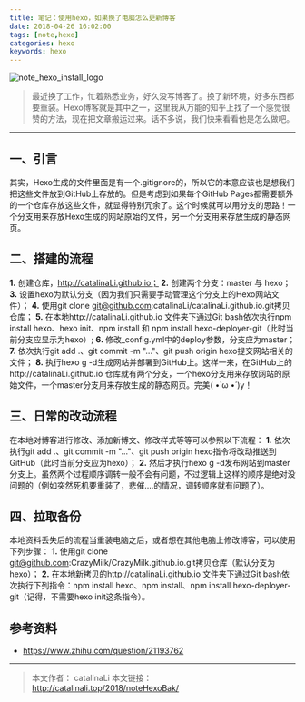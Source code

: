 ```yaml
---
title: 笔记：使用hexo，如果换了电脑怎么更新博客
date: 2018-04-26 16:02:00
tags: [note,hexo]
categories: hexo
keywords: hexo
---
```

![note_hexo_install_logo](http://ou3np1yz4.bkt.clouddn.com/note_hexo_install_logo.jpg)
> 最近换了工作，忙着熟悉业务，好久没写博客了。换了新环境，好多东西都要重装。Hexo博客就是其中之一，这里我从万能的知乎上找了一个感觉很赞的方法，现在把文章搬运过来。话不多说，我们快来看看他是怎么做吧。

---

<!--more-->

## 一、引言
其实，Hexo生成的文件里面是有一个.gitignore的，所以它的本意应该也是想我们把这些文件放到GitHub上存放的。但是考虑到如果每个GitHub Pages都需要额外的一个仓库存放这些文件，就显得特别冗余了。这个时候就可以用分支的思路！一个分支用来存放Hexo生成的网站原始的文件，另一个分支用来存放生成的静态网页。

## 二、搭建的流程
**1.** 创建仓库，http://catalinaLi.github.io；
**2.** 创建两个分支：master 与 hexo；
**3.** 设置hexo为默认分支（因为我们只需要手动管理这个分支上的Hexo网站文件）；
**4.** 使用git clone git@github.com:catalinaLi/catalinaLi.github.io.git拷贝仓库；
**5.** 在本地http://catalinaLi.github.io 文件夹下通过Git bash依次执行npm install hexo、hexo init、npm install 和 npm install hexo-deployer-git（此时当前分支应显示为hexo）;
**6.** 修改_config.yml中的deploy参数，分支应为master；
**7.** 依次执行git add .、git commit -m "..."、git push origin hexo提交网站相关的文件；
**8.** 执行hexo g -d生成网站并部署到GitHub上。这样一来，在GitHub上的http://catalinaLi.github.io 仓库就有两个分支，一个hexo分支用来存放网站的原始文件，一个master分支用来存放生成的静态网页。完美( •̀ ω •́ )y！
## 三、日常的改动流程
在本地对博客进行修改、添加新博文、修改样式等等可以参照以下流程：
**1.** 依次执行git add .、git commit -m "..."、git push origin hexo指令将改动推送到GitHub（此时当前分支应为hexo）；
**2.** 然后才执行hexo g -d发布网站到master分支上。虽然两个过程顺序调转一般不会有问题，不过逻辑上这样的顺序是绝对没问题的（例如突然死机要重装了，悲催....的情况，调转顺序就有问题了）。

## 四、拉取备份
本地资料丢失后的流程当重装电脑之后，或者想在其他电脑上修改博客，可以使用下列步骤：
**1.** 使用git clone git@github.com:CrazyMilk/CrazyMilk.github.io.git拷贝仓库（默认分支为hexo）；
**2.** 在本地新拷贝的http://catalinaLi.github.io 文件夹下通过Git bash依次执行下列指令：npm install hexo、npm install、npm install hexo-deployer-git（记得，不需要hexo init这条指令）。

## 参考资料
* https://www.zhihu.com/question/21193762

---
>本文作者： catalinaLi
本文链接： http://catalinali.top/2018/noteHexoBak/
